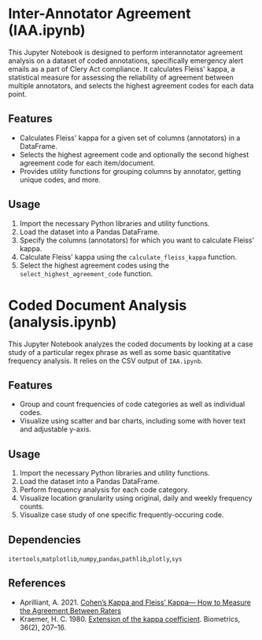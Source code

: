# Inter-Annotator Agreement (IAA.ipynb)

This Jupyter Notebook is designed to perform interannotator agreement analysis on a dataset of coded annotations, specifically emergency alert emails as a part of Clery Act compliance. It calculates Fleiss' kappa, a statistical measure for assessing the reliability of agreement between multiple annotators, and selects the highest agreement codes for each data point.

## Features

- Calculates Fleiss' kappa for a given set of columns (annotators) in a DataFrame.
- Selects the highest agreement code and optionally the second highest agreement code for each item/document.
- Provides utility functions for grouping columns by annotator, getting unique codes, and more.

## Usage

1. Import the necessary Python libraries and utility functions.
2. Load the dataset into a Pandas DataFrame.
3. Specify the columns (annotators) for which you want to calculate Fleiss' kappa.
4. Calculate Fleiss' kappa using the `calculate_fleiss_kappa` function.
5. Select the highest agreement codes using the `select_highest_agreement_code` function.

# Coded Document Analysis (analysis.ipynb)
This Jupyter Notebook analyzes the coded documents by looking at a case study of a particular regex phrase as well as some basic quantitative frequency analysis. It relies on the CSV output of ```IAA.ipynb```.

## Features
- Group and count frequencies of code categories as well as individual codes.
- Visualize using scatter and bar charts, including some with hover text and adjustable y-axis. 

## Usage 
1. Import the necessary Python libraries and utility functions.
2. Load the dataset into a Pandas DataFrame.
3. Perform frequency analysis for each code category.
4. Visualize location granularity using original, daily and weekly frequency counts.
5. Visualize case study of one specific frequently-occuring code. 

## Dependencies

```itertools```,```matplotlib```,```numpy```,```pandas```,```pathlib```,```plotly```,```sys```

## References

- Aprilliant, A. 2021. [Cohen’s Kappa and Fleiss’ Kappa— How to Measure the Agreement Between Raters](https://audhiaprilliant.medium.com/cohens-kappa-and-fleiss-kappa-how-to-measure-the-agreement-between-raters-9ec12edef121)
- Kraemer, H. C. 1980. [Extension of the kappa coefficient](https://pubmed.ncbi.nlm.nih.gov/7190852/). Biometrics, 36(2), 207–16.
